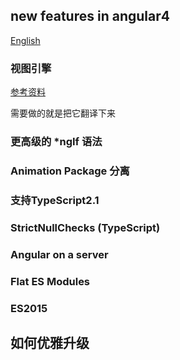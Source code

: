 ## new features in angular4 
[English](https://github.com/angular/angular/blob/master/CHANGELOG.md)

### 视图引擎
[参考资料](https://docs.google.com/document/d/195L4WaDSoI_kkW094LlShH6gT3B7K1GZpSBnnLkQR-g/preview#heading=h.vhnzfm8md8md)

需要做的就是把它翻译下来

### 更高级的 *ngIf 语法 

### Animation Package 分离

### 支持TypeScript2.1

### StrictNullChecks (TypeScript)

### Angular on a server

### Flat ES Modules

### ES2015

## 如何优雅升级
